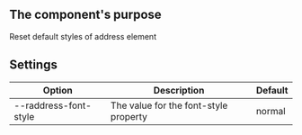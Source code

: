 
## The component's purpose

Reset default styles of address element

## Settings

| Option | Description | Default |
| ----- | ----- | ----- |
| --raddress-font-style | The value for the font-style property | normal |
